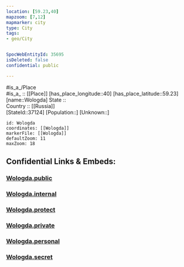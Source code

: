 ```yaml
---
location: [59.23,40] 
mapzoom: [7,12] 
mapmarker: city 
type: City
tags:
- geo/City


SpocWebEntityId: 35695
isDeleted: false
confidential: public

---
```

#is_a_/Place  
#is_a_ :: [[Place]] 
[has_place_longitude::40] 
[has_place_latitude::59.23] 
[name::Wologda] 
State ::  
Country :: [[Russia]]  
[StateId::37124] 
[Population::] 
[Unknown::] 


```leaflet
id: Wologda
coordinates: [[Wologda]] 
markerFile: [[Wologda]] 
defaultZoom: 11 
maxZoom: 18
```


## Confidential Links & Embeds: 

### [Wologda.public](/_public/\Earth\Continent\Europe\Europe~East\Russia\Russia~NorthWest\Vologda_Oblast\CityWologda.public.md) 

### [Wologda.internal](/_internal/\Earth\Continent\Europe\Europe~East\Russia\Russia~NorthWest\Vologda_Oblast\CityWologda.internal.md) 

### [Wologda.protect](/_protect/\Earth\Continent\Europe\Europe~East\Russia\Russia~NorthWest\Vologda_Oblast\CityWologda.protect.md) 

### [Wologda.private](/_private/\Earth\Continent\Europe\Europe~East\Russia\Russia~NorthWest\Vologda_Oblast\CityWologda.private.md) 

### [Wologda.personal](/_personal/\Earth\Continent\Europe\Europe~East\Russia\Russia~NorthWest\Vologda_Oblast\CityWologda.personal.md) 

### [Wologda.secret](/_secret/\Earth\Continent\Europe\Europe~East\Russia\Russia~NorthWest\Vologda_Oblast\CityWologda.secret.md)

